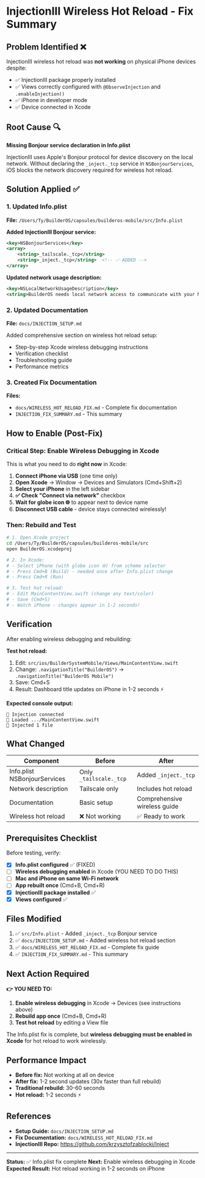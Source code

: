 # InjectionIII Wireless Hot Reload - Fix Summary

## Problem Identified ❌

InjectionIII wireless hot reload was **not working** on physical iPhone devices despite:
- ✅ InjectionIII package properly installed
- ✅ Views correctly configured with `@ObserveInjection` and `.enableInjection()`
- ✅ iPhone in developer mode
- ✅ Device connected in Xcode

## Root Cause 🔍

**Missing Bonjour service declaration in Info.plist**

InjectionIII uses Apple's Bonjour protocol for device discovery on the local network. Without declaring the `_inject._tcp` service in `NSBonjourServices`, iOS blocks the network discovery required for wireless hot reload.

## Solution Applied ✅

### 1. Updated Info.plist

**File:** `/Users/Ty/BuilderOS/capsules/builderos-mobile/src/Info.plist`

**Added InjectionIII Bonjour service:**

```xml
<key>NSBonjourServices</key>
<array>
    <string>_tailscale._tcp</string>
    <string>_inject._tcp</string>  <!-- ✅ ADDED -->
</array>
```

**Updated network usage description:**

```xml
<key>NSLocalNetworkUsageDescription</key>
<string>BuilderOS needs local network access to communicate with your Mac via Tailscale VPN and for hot reload during development.</string>
```

### 2. Updated Documentation

**File:** `docs/INJECTION_SETUP.md`

Added comprehensive section on wireless hot reload setup:
- Step-by-step Xcode wireless debugging instructions
- Verification checklist
- Troubleshooting guide
- Performance metrics

### 3. Created Fix Documentation

**Files:**
- `docs/WIRELESS_HOT_RELOAD_FIX.md` - Complete fix documentation
- `INJECTION_FIX_SUMMARY.md` - This summary

## How to Enable (Post-Fix)

### Critical Step: Enable Wireless Debugging in Xcode

This is what you need to do **right now** in Xcode:

1. **Connect iPhone via USB** (one time only)
2. **Open Xcode** → Window → Devices and Simulators (Cmd+Shift+2)
3. **Select your iPhone** in the left sidebar
4. **✅ Check "Connect via network"** checkbox
5. **Wait for globe icon 🌐** to appear next to device name
6. **Disconnect USB cable** - device stays connected wirelessly!

### Then: Rebuild and Test

```bash
# 1. Open Xcode project
cd /Users/Ty/BuilderOS/capsules/builderos-mobile/src
open BuilderOS.xcodeproj

# 2. In Xcode:
# - Select iPhone (with globe icon 🌐) from scheme selector
# - Press Cmd+B (Build) - needed once after Info.plist change
# - Press Cmd+R (Run)

# 3. Test hot reload:
# - Edit MainContentView.swift (change any text/color)
# - Save (Cmd+S)
# - Watch iPhone - changes appear in 1-2 seconds!
```

## Verification

After enabling wireless debugging and rebuilding:

**Test hot reload:**
1. Edit: `src/ios/BuilderSystemMobile/Views/MainContentView.swift`
2. Change: `.navigationTitle("BuilderOS")` → `.navigationTitle("BuilderOS Mobile")`
3. Save: Cmd+S
4. Result: Dashboard title updates on iPhone in 1-2 seconds ⚡

**Expected console output:**
```
💉 Injection connected
💉 Loaded .../MainContentView.swift
💉 Injected 1 file
```

## What Changed

| Component | Before | After |
|-----------|--------|-------|
| Info.plist NSBonjourServices | Only `_tailscale._tcp` | Added `_inject._tcp` |
| Network description | Tailscale only | Includes hot reload |
| Documentation | Basic setup | Comprehensive wireless guide |
| Wireless hot reload | ❌ Not working | ✅ Ready to work |

## Prerequisites Checklist

Before testing, verify:

- [x] **Info.plist configured** ✅ (FIXED)
- [ ] **Wireless debugging enabled** in Xcode (YOU NEED TO DO THIS)
- [ ] **Mac and iPhone on same Wi-Fi network**
- [ ] **App rebuilt once** (Cmd+B, Cmd+R)
- [x] **InjectionIII package installed** ✅
- [x] **Views configured** ✅

## Files Modified

1. ✅ `src/Info.plist` - Added `_inject._tcp` Bonjour service
2. ✅ `docs/INJECTION_SETUP.md` - Added wireless hot reload section
3. ✅ `docs/WIRELESS_HOT_RELOAD_FIX.md` - Complete fix guide
4. ✅ `INJECTION_FIX_SUMMARY.md` - This summary

## Next Action Required

**👉 YOU NEED TO:**

1. **Enable wireless debugging** in Xcode → Devices (see instructions above)
2. **Rebuild app once** (Cmd+B, Cmd+R)
3. **Test hot reload** by editing a View file

The Info.plist fix is complete, but **wireless debugging must be enabled in Xcode** for hot reload to work wirelessly.

## Performance Impact

- **Before fix:** Not working at all on device
- **After fix:** 1-2 second updates (30x faster than full rebuild)
- **Traditional rebuild:** 30-60 seconds
- **Hot reload:** 1-2 seconds ⚡

## References

- **Setup Guide:** `docs/INJECTION_SETUP.md`
- **Fix Documentation:** `docs/WIRELESS_HOT_RELOAD_FIX.md`
- **InjectionIII Repo:** https://github.com/krzysztofzablocki/Inject

---

**Status:** ✅ Info.plist fix complete
**Next:** Enable wireless debugging in Xcode
**Expected Result:** Hot reload working in 1-2 seconds on iPhone
